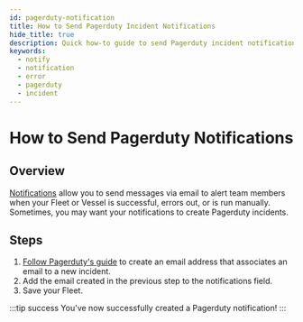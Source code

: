 ```yaml
---
id: pagerduty-notification
title: How to Send Pagerduty Incident Notifications
hide_title: true
description: Quick how-to guide to send Pagerduty incident notifications based on a Fleet or Vessel's status.
keywords:
  - notify
  - notification
  - error
  - pagerduty
  - incident
---
```


# How to Send Pagerduty Notifications

## Overview
[Notifications](../../reference/notifications.md) allow you to send messages via email to alert team members when your Fleet or Vessel is successful, errors out, or is run manually. Sometimes, you may want your notifications to create Pagerduty incidents.


## Steps

1. [Follow Pagerduty's guide](https://support.pagerduty.com/docs/email-integration-guide) to create an email address that associates an email to a new incident.
2. Add the email created in the previous step to the notifications field.
3. Save your Fleet.

:::tip success
You've now successfully created a Pagerduty notification!
:::



